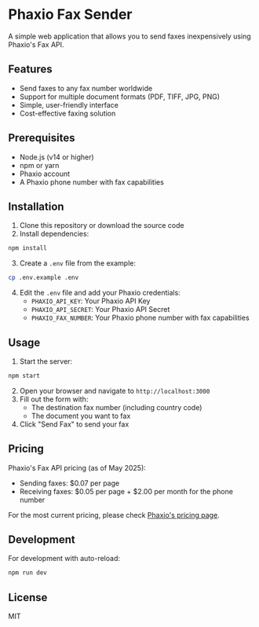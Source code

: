 # Phaxio Fax Sender

A simple web application that allows you to send faxes inexpensively using Phaxio's Fax API.

## Features

- Send faxes to any fax number worldwide
- Support for multiple document formats (PDF, TIFF, JPG, PNG)
- Simple, user-friendly interface
- Cost-effective faxing solution

## Prerequisites

- Node.js (v14 or higher)
- npm or yarn
- Phaxio account
- A Phaxio phone number with fax capabilities

## Installation

1. Clone this repository or download the source code
2. Install dependencies:

```bash
npm install
```

3. Create a `.env` file from the example:

```bash
cp .env.example .env
```

4. Edit the `.env` file and add your Phaxio credentials:
   - `PHAXIO_API_KEY`: Your Phaxio API Key
   - `PHAXIO_API_SECRET`: Your Phaxio API Secret
   - `PHAXIO_FAX_NUMBER`: Your Phaxio phone number with fax capabilities

## Usage

1. Start the server:

```bash
npm start
```

2. Open your browser and navigate to `http://localhost:3000`
3. Fill out the form with:
   - The destination fax number (including country code)
   - The document you want to fax
4. Click "Send Fax" to send your fax

## Pricing

Phaxio's Fax API pricing (as of May 2025):
- Sending faxes: $0.07 per page
- Receiving faxes: $0.05 per page + $2.00 per month for the phone number

For the most current pricing, please check [Phaxio's pricing page](https://www.phaxio.com/pricing).

## Development

For development with auto-reload:

```bash
npm run dev
```

## License

MIT
